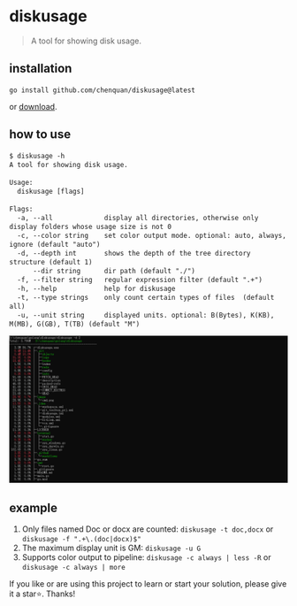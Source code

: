 # diskusage

> A tool for showing disk usage.

## installation

```shell
go install github.com/chenquan/diskusage@latest
```
or [download](https://github.com/chenquan/diskusage/releases).

## how to use

```
$ diskusage -h
A tool for showing disk usage.

Usage:
  diskusage [flags]

Flags:
  -a, --all             display all directories, otherwise only display folders whose usage size is not 0
  -c, --color string    set color output mode. optional: auto, always, ignore (default "auto")
  -d, --depth int       shows the depth of the tree directory structure (default 1)
      --dir string      dir path (default "./")
  -f, --filter string   regular expression filter (default ".+")
  -h, --help            help for diskusage
  -t, --type strings    only count certain types of files  (default all)
  -u, --unit string     displayed units. optional: B(Bytes), K(KB), M(MB), G(GB), T(TB) (default "M")
```

![](image/cmd.png)

## example
1. Only files named Doc or docx are counted: `diskusage -t doc,docx` or `diskusage -f ".+\.(doc|docx)$"`
2. The maximum display unit is GM: `diskusage -u G`
3. Supports color output to pipeline: `diskusage -c always | less -R` or `diskusage -c always | more`


If you like or are using this project to learn or start your solution, please give it a star⭐. Thanks!
